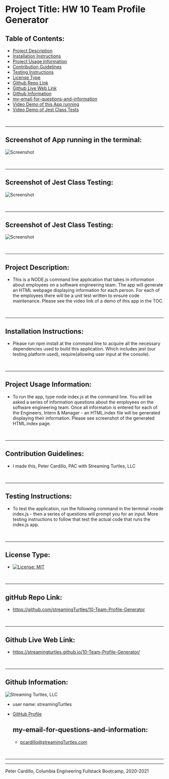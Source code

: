 
  # Project Title: HW 10 Team Profile Generator
    
  ## Table of Contents:
  - [Project Description](#project-description)
  - [Installation Instructions](#installation-instructions)
  - [Project Usage Information](#project-usage-information)
  - [Contribution Guidelines](#contribution-guidelines)
  - [Testing Instructions](#testing-instructions)
  - [License Type](#license-type)
  - [Github Repo Link](#github-repo-link)
  - [Github Live Web Link](#github-live-web-link)
  - [Github Information](#github-information)
  - [my-email-for-questions-and-information](#my-email-for-questions-and-information)
  - [Video Demo of this App running](https://drive.google.com/file/d/1SH0pPhN4_EQtXqROm5jkCi3u9nQb4zDF/view)
  - [Video Demo of Jest Class Tests](https://drive.google.com/file/d/1SDcIpdKO2kFS4XUlrT0SQyPcJtQLMzT_/view)


  &nbsp;
  - - -
  ## Screenshot of App running in the terminal:
  ![Screenshot](./Assests/appDemo-Screen-Shot.png)

  &nbsp;
  - - -
  ## Screenshot of Jest Class Testing:
  ![Screenshot](./Assests/Jest-test-Screen-Shot-1.png)

  &nbsp;
  - - -
  ## Screenshot of Jest Class Testing:
  ![Screenshot](./Assests/Jest-test-Screen-Shot-1.png)






  &nbsp;
  - - -
  ## Project Description:
  - This is a NODE.js command line application that takes in information about employees on a software engineering team.  The app will generate an HTML webpage displaying information for each person.  For each of the employees there will be a unit test written to ensure code maintenance.  Please see the video link of a demo of this app in the TOC.

  &nbsp;
  - - -
  ## Installation Instructions:
  - Please run npm install at the command line  to acquire all the necessary dependencies used to build this application.  Which includes jest (our testing platform used), require(allowing user input at the console). 

  &nbsp;
  - - -
  ## Project Usage Information:
  - To run the app, type node index.js at the command line.  You will be asked a series of information questions about the employees on the software engineering team.  Once all informaton is entered for each of the Engineers, Intern & Manager - an HTML.index file will be generated displaying their information.  Please see screenshot of the generated HTML.index page.

  &nbsp;
  - - -
  ## Contribution Guidelines:
  - I made this, Peter Cardillo, PAC with Streaming Turtles, LLC

  &nbsp;
  - - -
  ## Testing Instructions:
  - To test the application, run the following command in the terminal >node index.js  -  then a series of questions will prompt you for an input.  More testing instructions to follow that test the actual code that runs the index.js app. 

  &nbsp;
  - - -
  ## License Type:
  - [![License: MIT](https://img.shields.io/badge/License-MIT-yellow.svg)](https://opensource.org/licenses/MIT)

  &nbsp;
  - - -
  ## gitHub Repo Link:
  - https://github.com/streamingTurtles/10-Team-Profile-Generator

  &nbsp;
  - - -
  ## Github Live Web Link:
  - https://streamingturtles.github.io/10-Team-Profile-Generator/

  &nbsp;
  - - -
  ## Github Information:

  ![Streaming Turtles, LLC](https://avatars2.githubusercontent.com/u/1152009?v=4)
- user name: streamingTurtles
- [GitHub Profile](https://github.com/streamingTurtles)

  ## my-email-for-questions-and-information:
  - pcardillo@streamingTurtles.com  

  &nbsp;
- - -
- - -
Peter Cardillo, Columbia Engineering Fullstack Bootcamp, 2020-2021  

